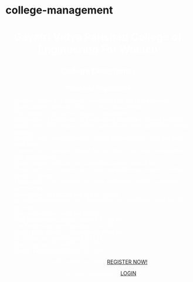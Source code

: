 # college-management
<html>
	<head>
	<style>
	p{
	color:white;
	text-align:center;
	}
	</head>
	</style>
<body background="campus.jpg">
<h1><p align="center"> Gayatri Vidya Parishad College of Engineering For Women</p></h1>
<h2><p align="center"> College Description </p></h2>
<font color="white"><h3><p align="center">Rules and Regulations </h3></font>
<ul>
<font color="white"><li>Students are said to follow the dress code strictly in the campus.</li></font>
<font color="white"><li>Every student must wear their ID card in the campus.</li></font>
<font color="white"><li>Cell phones usage in the campus is prohibited.</li></font>
<font color="white"><li>Irrespective of any Branch of Engineering to which a student belongs, she is expected to respect all the teachers and other staff of the college equally.</li></font>
<font color="white"><li>Students who transport through college bus must carry their bus pass with them.</li></font>
<font color="white"><li>Students who transport through bus are said to arrive at the respective bus stop on time.</li></font>
<font color="white"><li>Every student must pay their tution fee on time without fail.</li></font>
<font color="white"><li>There will be 6-7 classes taken every day with an extra hour for either sports or library.</li></font>  
<font color="white"><li>There will be 3 lab sessions per week and classes will be scheduled accordingly.</li></font>
<font color="white"><li>classes start at 9:30AM and end at 5:00PM </li></font>
<font color="white"><li>All festival celebrations are to be done by the permission given by the principal.</li></font>
<font color="white"><li>four members per room are alloted.</li></font>
<font color="white"><li>First year students are not allowed for outing.</li></font>
<font color="white"><li>Food orders are permitted after 6:00P.M.</li></font>
<font color="white"><li>Outing form should be compulsorily filled out.</li></font>
<font color="white"><li>No shorts are allowed until 6:30 P.M.</li></font>
<font color="white"><li>Mess Timings:7:00 A.M to 9:00 P.M.</li></font>
<font color="white"><li>Outing Timings:5:00 P.M to 7:00 P.M.</li></font>
</ul>
<p> Don't have an account?
<a href="register.html">REGISTER NOW!</a>
<p> if you have an account...
<a href="loginn.html"> LOGIN</a>
</body>
</html>
